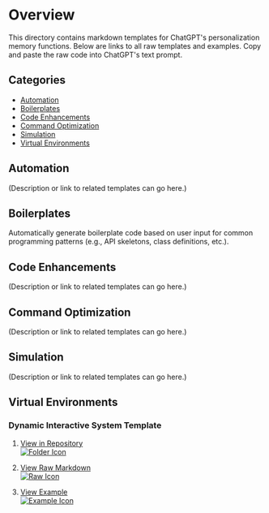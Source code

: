 # Overview

This directory contains markdown templates for ChatGPT's personalization memory functions. Below are links to all raw templates and examples. Copy and paste the raw code into ChatGPT's text prompt.

## Categories
- [Automation](#automation)
- [Boilerplates](#boilerplates)
- [Code Enhancements](#code-enhancements)
- [Command Optimization](#command-optimization)
- [Simulation](#simulation)
- [Virtual Environments](#virtual-environments)

## Automation
(Description or link to related templates can go here.)

## Boilerplates
Automatically generate boilerplate code based on user input for common programming patterns (e.g., API skeletons, class definitions, etc.).

## Code Enhancements
(Description or link to related templates can go here.)

## Command Optimization
(Description or link to related templates can go here.)

## Simulation
(Description or link to related templates can go here.)

## Virtual Environments
### Dynamic Interactive System Template
1. [View in Repository](templates/DIST.md)  
   [![Folder Icon](https://img.icons8.com/?size=50&id=44004&format=png&color=000000)](templates/DIST.md)

2. [View Raw Markdown](https://raw.githubusercontent.com/selmaintelligence/chatgpt_memory_templates/main/templates/DIST.md)  
   [![Raw Icon](https://img.icons8.com/?size=50&id=59943&format=png&color=000000)](https://raw.githubusercontent.com/selmaintelligence/chatgpt_memory_templates/main/templates/DIST.md)

3. [View Example](templates/examples/DIST.md)  
   [![Example Icon](https://img.icons8.com/?size=50&id=44766&format=png&color=000000)](templates/examples/DIST.md)
